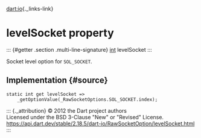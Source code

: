 [dart:io](../../dart-io/dart-io-library){._links-link}

levelSocket property
====================

::: {#getter .section .multi-line-signature}
[int](../../dart-core/int-class) levelSocket
:::

Socket level option for `SOL_SOCKET`.

Implementation {#source}
--------------

``` {.language-dart data-language="dart"}
static int get levelSocket =>
    _getOptionValue(_RawSocketOptions.SOL_SOCKET.index);
```

::: {._attribution}
© 2012 the Dart project authors\
Licensed under the BSD 3-Clause \"New\" or \"Revised\" License.\
<https://api.dart.dev/stable/2.18.5/dart-io/RawSocketOption/levelSocket.html>
:::
